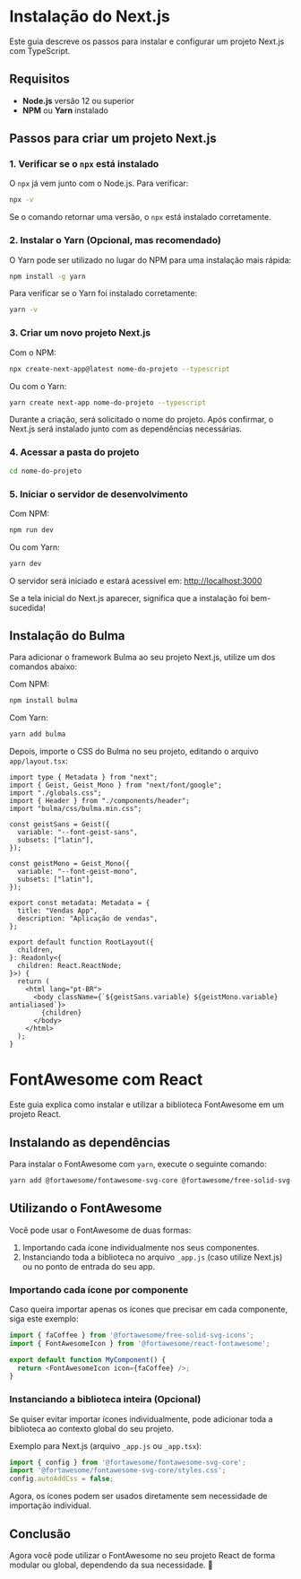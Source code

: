 # Instalação do Next.js

Este guia descreve os passos para instalar e configurar um projeto Next.js com TypeScript.

## Requisitos
- **Node.js** versão 12 ou superior
- **NPM** ou **Yarn** instalado

## Passos para criar um projeto Next.js

### 1. Verificar se o `npx` está instalado
O `npx` já vem junto com o Node.js. Para verificar:
```sh
npx -v
```
Se o comando retornar uma versão, o `npx` está instalado corretamente.

### 2. Instalar o Yarn (Opcional, mas recomendado)
O Yarn pode ser utilizado no lugar do NPM para uma instalação mais rápida:
```sh
npm install -g yarn
```
Para verificar se o Yarn foi instalado corretamente:
```sh
yarn -v
```

### 3. Criar um novo projeto Next.js
Com o NPM:
```sh
npx create-next-app@latest nome-do-projeto --typescript
```
Ou com o Yarn:
```sh
yarn create next-app nome-do-projeto --typescript
```

Durante a criação, será solicitado o nome do projeto. Após confirmar, o Next.js será instalado junto com as dependências necessárias.

### 4. Acessar a pasta do projeto
```sh
cd nome-do-projeto
```

### 5. Iniciar o servidor de desenvolvimento
Com NPM:
```sh
npm run dev
```
Ou com Yarn:
```sh
yarn dev
```

O servidor será iniciado e estará acessível em: [http://localhost:3000](http://localhost:3000)

Se a tela inicial do Next.js aparecer, significa que a instalação foi bem-sucedida!

## Instalação do Bulma
Para adicionar o framework Bulma ao seu projeto Next.js, utilize um dos comandos abaixo:

Com NPM:
```sh
npm install bulma
```

Com Yarn:
```sh
yarn add bulma
```

Depois, importe o CSS do Bulma no seu projeto, editando o arquivo `app/layout.tsx`:

```tsx
import type { Metadata } from "next";
import { Geist, Geist_Mono } from "next/font/google";
import "./globals.css";
import { Header } from "./components/header";
import "bulma/css/bulma.min.css";

const geistSans = Geist({
  variable: "--font-geist-sans",
  subsets: ["latin"],
});

const geistMono = Geist_Mono({
  variable: "--font-geist-mono",
  subsets: ["latin"],
});

export const metadata: Metadata = {
  title: "Vendas App",
  description: "Aplicação de vendas",
};

export default function RootLayout({
  children,
}: Readonly<{
  children: React.ReactNode;
}>) {
  return (
    <html lang="pt-BR">
      <body className={`${geistSans.variable} ${geistMono.variable} antialiased`}>
        {children}
      </body>
    </html>
  );
}

```

# FontAwesome com React

Este guia explica como instalar e utilizar a biblioteca FontAwesome em um projeto React.

## Instalando as dependências

Para instalar o FontAwesome com `yarn`, execute o seguinte comando:

```bash
yarn add @fortawesome/fontawesome-svg-core @fortawesome/free-solid-svg-icons @fortawesome/free-brands-svg-icons @fortawesome/react-fontawesome
```

## Utilizando o FontAwesome

Você pode usar o FontAwesome de duas formas:
1. Importando cada ícone individualmente nos seus componentes.
2. Instanciando toda a biblioteca no arquivo `_app.js` (caso utilize Next.js) ou no ponto de entrada do seu app.

### Importando cada ícone por componente

Caso queira importar apenas os ícones que precisar em cada componente, siga este exemplo:

```javascript
import { faCoffee } from '@fortawesome/free-solid-svg-icons';
import { FontAwesomeIcon } from '@fortawesome/react-fontawesome';

export default function MyComponent() {
  return <FontAwesomeIcon icon={faCoffee} />;
}
```

### Instanciando a biblioteca inteira (Opcional)

Se quiser evitar importar ícones individualmente, pode adicionar toda a biblioteca ao contexto global do seu projeto.

Exemplo para Next.js (arquivo `_app.js` ou `_app.tsx`):

```javascript
import { config } from '@fortawesome/fontawesome-svg-core';
import '@fortawesome/fontawesome-svg-core/styles.css';
config.autoAddCss = false;
```

Agora, os ícones podem ser usados diretamente sem necessidade de importação individual.

## Conclusão

Agora você pode utilizar o FontAwesome no seu projeto React de forma modular ou global, dependendo da sua necessidade. 🚀



